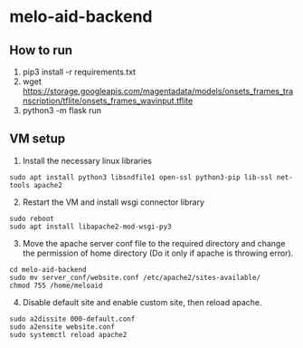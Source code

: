 # melo-aid-backend

## How to run
1. pip3 install -r requirements.txt
2. wget https://storage.googleapis.com/magentadata/models/onsets_frames_transcription/tflite/onsets_frames_wavinput.tflite
3. python3 -m flask run

## VM setup
1. Install the necessary linux libraries
``` 
sudo apt install python3 libsndfile1 open-ssl python3-pip lib-ssl net-tools apache2
```
2. Restart the VM and install wsgi connector library
``` 
sudo reboot
sudo apt install libapache2-mod-wsgi-py3
```
3. Move the apache server conf file to the required directory and change the permission of home directory (Do it only if apache is throwing error).
```
cd melo-aid-backend
sudo mv server_conf/website.conf /etc/apache2/sites-available/
chmod 755 /home/meloaid
```
4. Disable default site and enable custom site, then  reload apache.
```
sudo a2dissite 000-default.conf
sudo a2ensite website.conf
sudo systemctl reload apache2
```
